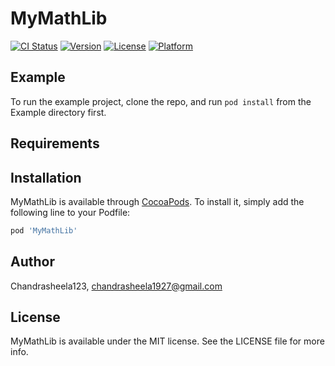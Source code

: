 # MyMathLib

[![CI Status](https://img.shields.io/travis/Chandrasheela123/MyMathLib.svg?style=flat)](https://travis-ci.org/Chandrasheela123/MyMathLib)
[![Version](https://img.shields.io/cocoapods/v/MyMathLib.svg?style=flat)](https://cocoapods.org/pods/MyMathLib)
[![License](https://img.shields.io/cocoapods/l/MyMathLib.svg?style=flat)](https://cocoapods.org/pods/MyMathLib)
[![Platform](https://img.shields.io/cocoapods/p/MyMathLib.svg?style=flat)](https://cocoapods.org/pods/MyMathLib)

## Example

To run the example project, clone the repo, and run `pod install` from the Example directory first.

## Requirements

## Installation

MyMathLib is available through [CocoaPods](https://cocoapods.org). To install
it, simply add the following line to your Podfile:

```ruby
pod 'MyMathLib'
```

## Author

Chandrasheela123, chandrasheela1927@gmail.com

## License

MyMathLib is available under the MIT license. See the LICENSE file for more info.
